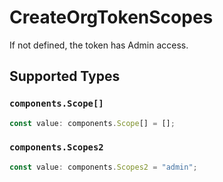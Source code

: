 # CreateOrgTokenScopes

If not defined, the token has Admin access.


## Supported Types

### `components.Scope[]`

```typescript
const value: components.Scope[] = [];
```

### `components.Scopes2`

```typescript
const value: components.Scopes2 = "admin";
```

